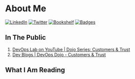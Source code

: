 # About Me

[![LinkedIn](https://img.shields.io/badge/LinkedIn-kittychiu-0077b5.svg)](https://www.linkedin.com/in/kittychiu/)
[![Twitter](https://img.shields.io/badge/Twitter-kittychiuau-1d9bf0.svg)](https://twitter.com/kittychiuau)
[![Bookshelf](https://img.shields.io/badge/Bookshelf-kittychiu-brown.svg)](https://www.goodreads.com/kittychiu)
[![Badges](https://img.shields.io/badge/Badges-kittychiu-orange.svg)](https://www.credly.com/users/kittychiu/badges?sort=-state_updated_at)


## In The Public

1. [DevOps Lab on YouTube | Dojo Series: Customers & Trust](https://youtu.be/6VhtozP3K0A)
2. [Dev Blogs | DevOps Dojo - Customers & Trust](https://aka.ms/DevOpsLab/Dojo/Customers)


## What I Am Reading

<style type="text/css" media="screen">
        .gr_grid_container {
          /* customize grid container div here. eg: width: 500px; */
        }

        .gr_grid_book_container {
          /* customize book cover container div here */
          float: left;
          width: 98px;
          height: 160px;
          padding: 0px 0px;
          overflow: hidden;
        }
</style>
<div id="gr_grid_widget_1619592108">
    <!-- Show static html as a placeholder in case js is not enabled - javascript include will override this if things work -->
    <div class="gr_grid_container"></div>
</div>
<script src="https://www.goodreads.com/review/grid_widget/78391748.Currently%20Reading?cover_size=medium&hide_link=&hide_title=&num_books=7&order=d&shelf=currently-reading&sort=date_updated&widget_id=1619592108" type="text/javascript" charset="utf-8"></script>


<div id="gr_grid_widget_1619601619">
    <!-- Show static html as a placeholder in case js is not enabled - javascript include will override this if things work -->
    <div class="gr_grid_container"></div>
</div>
<script src="https://www.goodreads.com/review/grid_widget/78391748.Want%20to%20Read?cover_size=medium&hide_link=&hide_title=&num_books=7&order=d&shelf=to-read&sort=date_updated&widget_id=1619601619" type="text/javascript" charset="utf-8"></script>






<!--
**KittyChiu/kittychiu** is a ✨ _special_ ✨ repository because its `README.md` (this file) appears on your GitHub profile.

Here are some ideas to get you started:

- 🔭 I’m currently working on ...
- 🌱 I’m currently learning ...
- 👯 I’m looking to collaborate on ...
- 🤔 I’m looking for help with ...
- 💬 Ask me about ...
- 📫 How to reach me: ...
- 😄 Pronouns: ...
- ⚡ Fun fact: ...
-->
